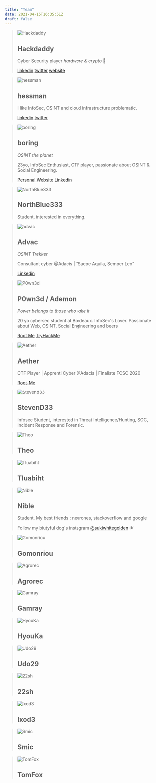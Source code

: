 ```yaml
---
title: "Team"
date: 2021-04-15T16:35:51Z
draft: false
---
```


> ![Hackdaddy](https://i.ibb.co/smDSGgK/hackdaddy.png)
> ## Hackdaddy
>
> Cyber Security player
> *hardware & crypto*
> 🚀 
>
> [linkedin](https://www.linkedin.com/in/sellan/) [twitter](https://twitter.com/etienne_sellan) [website](https://etienne.sellan.fr)

> ![hessman](https://i.ibb.co/ZGYBWqN/hessman.webp)
> ## hessman
>
> I like InfoSec, OSINT and cloud infrastructure problematic.
>
> [linkedin](https://www.linkedin.com/in/anthony-domingue-930203162/) [twitter](https://twitter.com/domingueanthony)

> ![boring](https://i.ibb.co/vDg6FmW/Sans-titre.png)
> ## boring
> *OSINT the planet*
>
> 23yo, InfoSec Enthusiast, CTF player, passionate about OSINT & Social Engineering.
> 
> [Personal Website](https://pierreceberio.com/) [Linkedin](https://www.linkedin.com/in/pierre-ceberio/)

> ![NorthBlue333](https://i.ibb.co/7GNCKmw/north.webp)
> ## NorthBlue333
>
> Student, interested in everything.

> ![advac](https://i.ibb.co/GFmPrJZ/logo-advac-blanc.png)
> ## Advac
> *OSINT Trekker*
>
> Consultant cyber @Adacis | "Saepe Aquila, Semper Leo"
> 
> [Linkedin](https://www.linkedin.com/in/adrien-vaccaro/)

> ![P0wn3d](https://i.ibb.co/kS2PWtb/image.png)
> ## P0wn3d / Ademon
> *Power belongs to those who take it*
>
> 20 yo cybersec student at Bordeaux.
> InfoSec's Lover. Passionate about Web, OSINT, Social Engineering and beers
>
> [Root Me](https://www.root-me.org/P0wn3d) [TryHackMe](https://tryhackme.com/p/P0wn3d)

> ![Aether](https://i.ibb.co/dmcpSYs/wraith-cat.png)
> ## Aether
>
> CTF Player | Apprenti Cyber @Adacis | Finaliste FCSC 2020
> 
> [Root-Me](https://www.root-me.org/Black-Aether)

> ![Stevend33](https://i.ibb.co/Bs2DHYh/steven.png)
> ## StevenD33
>
> Infosec Student, interested in Threat Intelligence/Hunting, SOC, Incident Response and Forensic. 

> ![Theo](https://i.ibb.co/sWMyqCn/theo.png)
> ## Theo
>

> ![Tluabiht](https://i.ibb.co/qDvdPpK/tibo.png)
> ## Tluabiht
>


> ![Nible](https://i.ibb.co/kqW5Lk6/254972489-876796759700636-5822364087587353145-n-1.jpg)
> ## Nible
> Student. My best friends : neurones, stackoverflow and google  
>  
> Follow my biutyful dog's instagram [@sukiwhitegolden](https://www.instagram.com/sukiwhitegolden/) <img src="https://upload.wikimedia.org/wikipedia/commons/thumb/7/7f/Saturn.svg/1920px-Saturn.svg.png" alt="drawing" style="width:15px;"/>

> ![Gomonriou](https://i.ibb.co/vxmTfQY/Kitsune-Logo.png)
> ## Gomonriou
>

> ![Agrorec](https://cdn.discordapp.com/avatars/140143797962014720/332579a86883dd68c48ffe4f2fcd979e?size=1024)
> ## Agrorec
>

> ![Gamray](https://i.ibb.co/DQM36yf/e6d20a159bad95ffff21f413e65df16f.png)
> ## Gamray
>

> ![HyouKa](https://i.ibb.co/ggHzYyq/bea54b7e8713c35315706d3b915ed98c.png)
> ## HyouKa
>

> ![Udo29](https://i.ibb.co/bzYQvpf/95d2ebf7e4f55a0e0b2d68e2622c164e.png)
> ## Udo29
>

> ![22sh](https://i.ibb.co/3RFktpc/8418f1be835b9324ddba4c8067ef17f7.png)
> ## 22sh
>

> ![Ixod3](https://i.ibb.co/1z1k1Zj/ec8ddc5e60380ce34cf6b7ba744bf710.png)
> ## Ixod3
>

> ![Smic](https://i.ibb.co/mScwJwm/48b44f145765db76d2e71b9c761342cf.png)
> ## Smic
>

> ![TomFox](https://cdn.discordapp.com/avatars/277825772922601473/a_1aefcf78e414f5baceb995134ce5ce09?size=1024)
> ## TomFox
>
